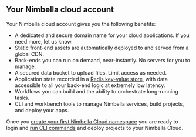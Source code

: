 ## Your Nimbella cloud account

Your Nimbella cloud account gives you the following benefits:

*   A dedicated and secure domain name for your cloud applications. If you need more, let us know.
*   Static front-end assets are automatically deployed to and served from a global CDN.
*   Back-ends you can run on demand, near-instantly. No servers for you to manage.
*   A secured data bucket to upload files. Limit access as needed.
*   Application state recorded in a [Redis key-value store](https://redis.io), with data accessible to all your back-end logic at extremely low latency.
*   Workflows you can  build and the ability to orchestrate long-running tasks.
*   CLI and workbench tools to manage Nimbella services, build projects, and deploy your apps.

Once you [create your first Nimbella Cloud namespace](namespaces.md#create-a-nimbella-namespace) you are ready to login and [run CLI commands](commands.md#nim-command-overview) and deploy projects to your Nimbella Cloud.
